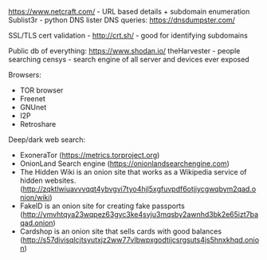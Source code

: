 https://www.netcraft.com/ - URL based details + subdomain enumeration
Sublist3r - python DNS lister
DNS queries: https://dnsdumpster.com/

SSL/TLS cert validation - http://crt.sh/ - good for identifying subdomains

Public db of everything: https://www.shodan.io/
theHarvester - people searching
censys - search engine of all server and devices ever exposed

Browsers:
- TOR browser
- Freenet
- GNUnet
- I2P
- Retroshare

Deep/dark web search:
- ExoneraTor (https://metrics.torproject.org)
- OnionLand Search engine (https://onionlandsearchengine.com)
- The Hidden Wiki is an onion site that works as a Wikipedia service of hidden websites. (http://zqktlwiuavvvqqt4ybvgvi7tyo4hjl5xgfuvpdf6otjiycgwqbym2qad.onion/wiki)
- FakeID is an onion site for creating fake passports (http://ymvhtqya23wqpez63gyc3ke4svju3mqsby2awnhd3bk2e65izt7baqad.onion)
- Cardshop is an onion site that sells cards with good balances (http://s57divisqlcjtsyutxjz2ww77vlbwpxgodtijcsrgsuts4js5hnxkhqd.onion)

